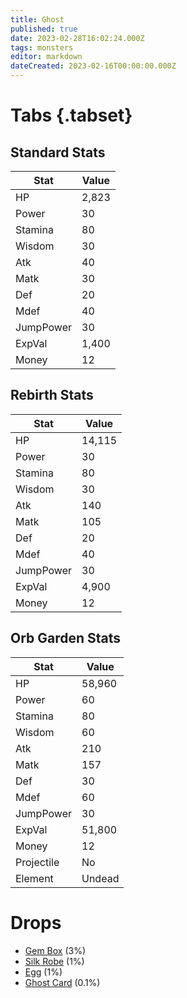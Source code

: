 ```yaml
---
title: Ghost
published: true
date: 2023-02-28T16:02:24.000Z
tags: monsters
editor: markdown
dateCreated: 2023-02-16T00:00:00.000Z
---
```


# Tabs {.tabset}

## Standard Stats

|Stat|Value|
|-|-|
|HP|2,823|
|Power|30|
|Stamina|80|
|Wisdom|30|
|Atk|40|
|Matk|30|
|Def|20|
|Mdef|40|
|JumpPower|30|
|ExpVal|1,400|
|Money|12|
## Rebirth Stats

|Stat|Value|
|-|-|
|HP|14,115|
|Power|30|
|Stamina|80|
|Wisdom|30|
|Atk|140|
|Matk|105|
|Def|20|
|Mdef|40|
|JumpPower|30|
|ExpVal|4,900|
|Money|12|
## Orb Garden Stats

|Stat|Value|
|-|-|
|HP|58,960|
|Power|60|
|Stamina|80|
|Wisdom|60|
|Atk|210|
|Matk|157|
|Def|30|
|Mdef|60|
|JumpPower|30|
|ExpVal|51,800|
|Money|12|
|Projectile|No|
|Element|Undead|

# Drops
 * [Gem Box](/items/gem-box) (3%)
 * [Silk Robe](/items/silk-robe) (1%)
 * [Egg](/items/egg) (1%)
 * [Ghost Card](/items/ghost-card) (0.1%)
